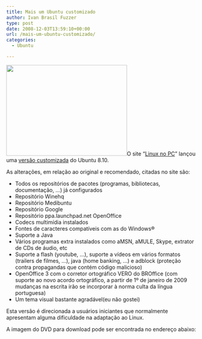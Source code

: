 ```yaml
---
title: Mais um Ubuntu customizado
author: Ivan Brasil Fuzzer
type: post
date: 2008-12-03T13:59:10+00:00
url: /mais-um-ubuntu-customizado/
categories:
  - Ubuntu

---
```

<img src="http://www.ubuntero.com.br/wp-content/uploads/2008/12/tela-exemplo-ubuntu.png" alt="" title="tela-exemplo-ubuntu" width="320" height="240" class="alignleft size-full wp-image-628" />O site &#8220;[Linux no PC][1]&#8221; lançou uma [versão customizada][2] do Ubuntu 8.10.

As alterações, em relação ao original e recomendado, citadas no site são:

  * Todos os repositórios de pacotes (programas, bibliotecas, documentação, &#8230;) já configurados
  * Repositório Winehq
  * Repositório Medibuntu
  * Repositório Google
  * Repositório ppa.launchpad.net OpenOffice
  * Codecs multimídia instalados
  * Fontes de caracteres compatíveis com as do Windows®
  * Suporte a Java
  * Vários programas extra instalados como aMSN, aMULE, Skype, extrator de CDs de áudio, etc
  * Suporte a flash (youtube, &#8230;), suporte a vídeos em vários formatos (trailers de filmes, &#8230;), java (home banking, &#8230;) e adblock (proteção contra propagandas que contém código malicioso)
  * OpenOffice 3 com o corretor ortográfico VERO do BROffice (com suporte ao novo acordo ortográfico, a partir de 1º de janeiro de 2009 mudanças na escrita irão se incorporar à norma culta da língua portuguesa)
  * Um tema visual bastante agradável(eu não gostei)

Esta versão é direcionada a usuários iniciantes que normalmente apresentam alguma dificuldade na adaptação ao Linux.

A imagem do DVD para download pode ser encontrada no endereço abaixo:

<!--download id="24"-->

 [1]: http://www.linuxnopc.com.br
 [2]: http://www.linuxnopc.com.br/lpc/index.php?option=com_content&view=article&id=22&Itemid=29